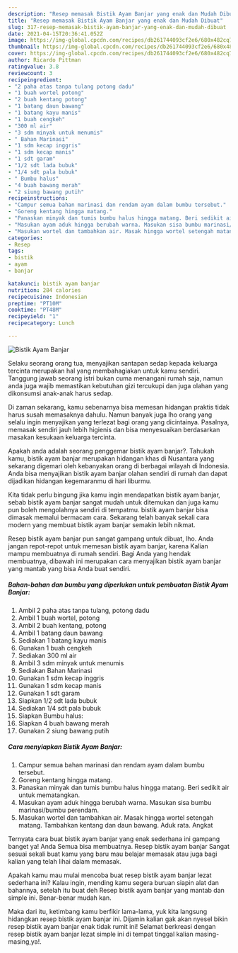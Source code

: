 ```yaml
---
description: "Resep memasak Bistik Ayam Banjar yang enak dan Mudah Dibuat"
title: "Resep memasak Bistik Ayam Banjar yang enak dan Mudah Dibuat"
slug: 317-resep-memasak-bistik-ayam-banjar-yang-enak-dan-mudah-dibuat
date: 2021-04-15T20:36:41.052Z
image: https://img-global.cpcdn.com/recipes/db261744093cf2e6/680x482cq70/bistik-ayam-banjar-foto-resep-utama.jpg
thumbnail: https://img-global.cpcdn.com/recipes/db261744093cf2e6/680x482cq70/bistik-ayam-banjar-foto-resep-utama.jpg
cover: https://img-global.cpcdn.com/recipes/db261744093cf2e6/680x482cq70/bistik-ayam-banjar-foto-resep-utama.jpg
author: Ricardo Pittman
ratingvalue: 3.8
reviewcount: 3
recipeingredient:
- "2 paha atas tanpa tulang potong dadu"
- "1 buah wortel potong"
- "2 buah kentang potong"
- "1 batang daun bawang"
- "1 batang kayu manis"
- "1 buah cengkeh"
- "300 ml air"
- "3 sdm minyak untuk menumis"
- " Bahan Marinasi"
- "1 sdm kecap inggris"
- "1 sdm kecap manis"
- "1 sdt garam"
- "1/2 sdt lada bubuk"
- "1/4 sdt pala bubuk"
- " Bumbu halus"
- "4 buah bawang merah"
- "2 siung bawang putih"
recipeinstructions:
- "Campur semua bahan marinasi dan rendam ayam dalam bumbu tersebut."
- "Goreng kentang hingga matang."
- "Panaskan minyak dan tumis bumbu halus hingga matang. Beri sedikit air untuk mematangkan."
- "Masukan ayam aduk hingga berubah warna. Masukan sisa bumbu marinasi/bumbu perendam."
- "Masukan wortel dan tambahkan air. Masak hingga wortel setengah matang. Tambahkan kentang dan daun bawang. Aduk rata. Angkat"
categories:
- Resep
tags:
- bistik
- ayam
- banjar

katakunci: bistik ayam banjar 
nutrition: 284 calories
recipecuisine: Indonesian
preptime: "PT10M"
cooktime: "PT48M"
recipeyield: "1"
recipecategory: Lunch

---
```



![Bistik Ayam Banjar](https://img-global.cpcdn.com/recipes/db261744093cf2e6/680x482cq70/bistik-ayam-banjar-foto-resep-utama.jpg)

Selaku seorang orang tua, menyajikan santapan sedap kepada keluarga tercinta merupakan hal yang membahagiakan untuk kamu sendiri. Tanggung jawab seorang istri bukan cuma menangani rumah saja, namun anda juga wajib memastikan kebutuhan gizi tercukupi dan juga olahan yang dikonsumsi anak-anak harus sedap.

Di zaman  sekarang, kamu sebenarnya bisa memesan hidangan praktis tidak harus susah memasaknya dahulu. Namun banyak juga lho orang yang selalu ingin menyajikan yang terlezat bagi orang yang dicintainya. Pasalnya, memasak sendiri jauh lebih higienis dan bisa menyesuaikan berdasarkan masakan kesukaan keluarga tercinta. 



Apakah anda adalah seorang penggemar bistik ayam banjar?. Tahukah kamu, bistik ayam banjar merupakan hidangan khas di Nusantara yang sekarang digemari oleh kebanyakan orang di berbagai wilayah di Indonesia. Anda bisa menyajikan bistik ayam banjar olahan sendiri di rumah dan dapat dijadikan hidangan kegemaranmu di hari liburmu.

Kita tidak perlu bingung jika kamu ingin mendapatkan bistik ayam banjar, sebab bistik ayam banjar sangat mudah untuk ditemukan dan juga kamu pun boleh mengolahnya sendiri di tempatmu. bistik ayam banjar bisa dimasak memalui bermacam cara. Sekarang telah banyak sekali cara modern yang membuat bistik ayam banjar semakin lebih nikmat.

Resep bistik ayam banjar pun sangat gampang untuk dibuat, lho. Anda jangan repot-repot untuk memesan bistik ayam banjar, karena Kalian mampu membuatnya di rumah sendiri. Bagi Anda yang hendak membuatnya, dibawah ini merupakan cara menyajikan bistik ayam banjar yang mantab yang bisa Anda buat sendiri.

<!--inarticleads1-->

##### Bahan-bahan dan bumbu yang diperlukan untuk pembuatan Bistik Ayam Banjar:

1. Ambil 2 paha atas tanpa tulang, potong dadu
1. Ambil 1 buah wortel, potong
1. Ambil 2 buah kentang, potong
1. Ambil 1 batang daun bawang
1. Sediakan 1 batang kayu manis
1. Gunakan 1 buah cengkeh
1. Sediakan 300 ml air
1. Ambil 3 sdm minyak untuk menumis
1. Sediakan  Bahan Marinasi
1. Gunakan 1 sdm kecap inggris
1. Gunakan 1 sdm kecap manis
1. Gunakan 1 sdt garam
1. Siapkan 1/2 sdt lada bubuk
1. Sediakan 1/4 sdt pala bubuk
1. Siapkan  Bumbu halus:
1. Siapkan 4 buah bawang merah
1. Gunakan 2 siung bawang putih




<!--inarticleads2-->

##### Cara menyiapkan Bistik Ayam Banjar:

1. Campur semua bahan marinasi dan rendam ayam dalam bumbu tersebut.
1. Goreng kentang hingga matang.
1. Panaskan minyak dan tumis bumbu halus hingga matang. Beri sedikit air untuk mematangkan.
1. Masukan ayam aduk hingga berubah warna. Masukan sisa bumbu marinasi/bumbu perendam.
1. Masukan wortel dan tambahkan air. Masak hingga wortel setengah matang. Tambahkan kentang dan daun bawang. Aduk rata. Angkat




Ternyata cara buat bistik ayam banjar yang enak sederhana ini gampang banget ya! Anda Semua bisa membuatnya. Resep bistik ayam banjar Sangat sesuai sekali buat kamu yang baru mau belajar memasak atau juga bagi kalian yang telah lihai dalam memasak.

Apakah kamu mau mulai mencoba buat resep bistik ayam banjar lezat sederhana ini? Kalau ingin, mending kamu segera buruan siapin alat dan bahannya, setelah itu buat deh Resep bistik ayam banjar yang mantab dan simple ini. Benar-benar mudah kan. 

Maka dari itu, ketimbang kamu berfikir lama-lama, yuk kita langsung hidangkan resep bistik ayam banjar ini. Dijamin kalian gak akan nyesel bikin resep bistik ayam banjar enak tidak rumit ini! Selamat berkreasi dengan resep bistik ayam banjar lezat simple ini di tempat tinggal kalian masing-masing,ya!.

